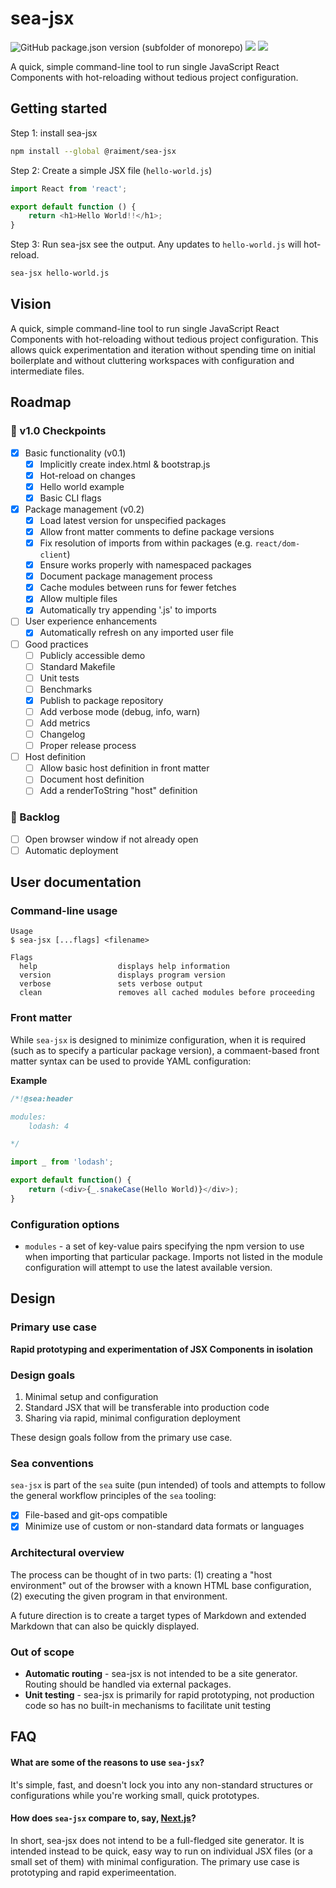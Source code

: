 # sea-jsx

![GitHub package.json version (subfolder of monorepo)](https://img.shields.io/github/package-json/v/raiment-studios/monorepo?filename=source%2Fprojects%2Fsea%2Fapps%2Fsea-jsx%2Fpackage.json)
![](https://img.shields.io/badge/license-MIT-039)
[![](https://img.shields.io/badge/feedback-welcome!-1a6)](https://github.com/raiment-studios/monorepo/discussions)

A quick, simple command-line tool to run single JavaScript React Components with hot-reloading without tedious project configuration.

## Getting started

Step 1: install sea-jsx

```bash
npm install --global @raiment/sea-jsx
```

Step 2: Create a simple JSX file (`hello-world.js`)

```javascript
import React from 'react';

export default function () {
    return <h1>Hello World!!</h1>;
}
```

Step 3: Run sea-jsx see the output. Any updates to `hello-world.js` will hot-reload.

```bash
sea-jsx hello-world.js
```

## Vision

A quick, simple command-line tool to run single JavaScript React Components with hot-reloading without tedious project configuration. This allows quick experimentation and iteration without spending time on initial boilerplate and without cluttering workspaces with configuration and intermediate files.

## Roadmap

### 🏁 v1.0 Checkpoints

-   [x] Basic functionality (v0.1)
    -   [x] Implicitly create index.html & bootstrap.js
    -   [x] Hot-reload on changes
    -   [x] Hello world example
    -   [x] Basic CLI flags
-   [x] Package management (v0.2)
    -   [x] Load latest version for unspecified packages
    -   [x] Allow front matter comments to define package versions
    -   [x] Fix resolution of imports from within packages (e.g. `react/dom-client`)
    -   [x] Ensure works properly with namespaced packages
    -   [x] Document package management process
    -   [x] Cache modules between runs for fewer fetches
    -   [x] Allow multiple files
    -   [x] Automatically try appending '.js' to imports
-   [ ] User experience enhancements
    -   [x] Automatically refresh on any imported user file
-   [ ] Good practices
    -   [ ] Publicly accessible demo
    -   [ ] Standard Makefile
    -   [ ] Unit tests
    -   [ ] Benchmarks
    -   [x] Publish to package repository
    -   [ ] Add verbose mode (debug, info, warn)
    -   [ ] Add metrics
    -   [ ] Changelog
    -   [ ] Proper release process
-   [ ] Host definition
    -   [ ] Allow basic host definition in front matter
    -   [ ] Document host definition
    -   [ ] Add a renderToString "host" definition

### 🎄 Backlog

-   [ ] Open browser window if not already open
-   [ ] Automatic deployment

## User documentation

### Command-line usage

```
Usage
$ sea-jsx [...flags] <filename>

Flags
  help                  displays help information
  version               displays program version
  verbose               sets verbose output
  clean                 removes all cached modules before proceeding
```

### Front matter

While `sea-jsx` is designed to minimize configuration, when it is required (such as to specify a particular package version), a commaent-based front matter syntax can be used to provide YAML configuration:

**Example**

```javascript
/*!@sea:header

modules:
    lodash: 4

*/

import _ from 'lodash';

export default function() {
    return (<div>{_.snakeCase(Hello World)}</div>);
}
```

### Configuration options

-   `modules` - a set of key-value pairs specifying the npm version to use when importing that particular package. Imports not listed in the module configuration will attempt to use the latest available version.

## Design

### Primary use case

**Rapid prototyping and experimentation of JSX Components in isolation**

### Design goals

1. Minimal setup and configuration
2. Standard JSX that will be transferable into production code
3. Sharing via rapid, minimal configuration deployment

These design goals follow from the primary use case.

### Sea conventions

`sea-jsx` is part of the `sea` suite (pun intended) of tools and attempts to follow the general workflow principles of the `sea` tooling:

-   [x] File-based and git-ops compatible
-   [x] Minimize use of custom or non-standard data formats or languages

### Architectural overview

The process can be thought of in two parts: (1) creating a "host environment" out of the browser with a known HTML base configuration, (2) executing the given program in that environment.

A future direction is to create a target types of Markdown and extended Markdown that can also be quickly displayed.

### Out of scope

-   **Automatic routing** - sea-jsx is not intended to be a site generator. Routing should be handled via external packages.
-   **Unit testing** - sea-jsx is primarily for rapid prototyping, not production code so has no built-in mechanisms to facilitate unit testing

## FAQ

#### What are some of the reasons to use `sea-jsx`?

It's simple, fast, and doesn't lock you into any non-standard structures or configurations while you're working small, quick prototypes.

#### How does `sea-jsx` compare to, say, [Next.js](https://nextjs.org/)?

In short, sea-jsx does not intend to be a full-fledged site generator. It is intended instead to be quick, easy way to run on individual JSX files (or a small set of them) with minimal configuration. The primary use case is prototyping and rapid experimeentation.
